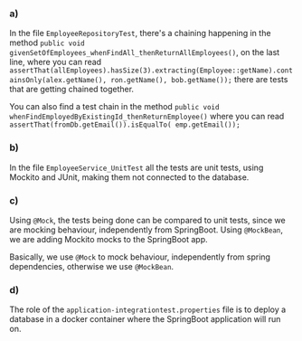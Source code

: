 ### a)
In the file `EmployeeRepositoryTest`, there's a chaining happening in the method `public void givenSetOfEmployees_whenFindAll_thenReturnAllEmployees()`, on the last line, where you can read 
`assertThat(allEmployees).hasSize(3).extracting(Employee::getName).containsOnly(alex.getName(), ron.getName(), bob.getName());`
there are tests that are getting chained together.

You can also find a test chain in the method
`public void whenFindEmployedByExistingId_thenReturnEmployee()`
where you can read
`assertThat(fromDb.getEmail()).isEqualTo( emp.getEmail());`

### b)
In the file `EmployeeService_UnitTest`
all the tests are unit tests, using Mockito and JUnit, making them not connected to the database.

### c)
Using `@Mock`, the tests being done can be compared to unit tests, since we are mocking behaviour, independently from SpringBoot.
Using `@MockBean`, we are adding Mockito mocks to the SpringBoot app.

Basically, we use `@Mock` to mock behaviour, independently from spring dependencies, otherwise we use `@MockBean`.

### d)
The role of the `application-integrationtest.properties` file is to deploy a database in a docker container where the SpringBoot application will run on.